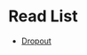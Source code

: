 <h1>Read List</h1>

- [Dropout](https://blog.csdn.net/PETERPARKERRR/article/details/121888093?ops_request_misc=%257B%2522request%255Fid%2522%253A%2522169974314716800182738775%2522%252C%2522scm%2522%253A%252220140713.130102334..%2522%257D&request_id=169974314716800182738775&biz_id=0&utm_medium=distribute.pc_search_result.none-task-blog-2~all~top_positive~default-1-121888093-null-null.142^v96^pc_search_result_base8&utm_term=dropout%E5%B1%82%E7%9A%84%E4%BD%9C%E7%94%A8&spm=1018.2226.3001.4187)
